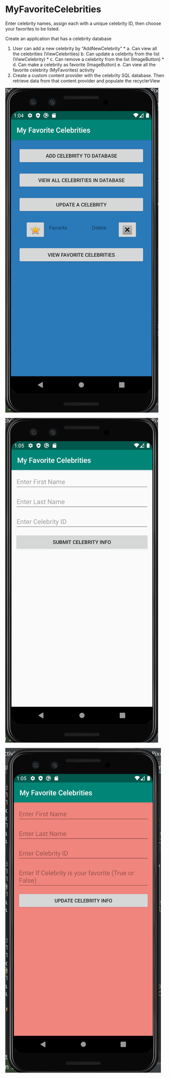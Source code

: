 # MyFavoriteCelebrities
Enter celebrity names, assign each with a unique celebrity ID, then choose your favorites to be listed.

Create an application that has a celebrity database
1. User can add a new celebrity by “AddNewCelebrity” *
a.  Can view all the celebrities (ViewCelebrities)
b.  Can update a celebrity from the list (ViewCelebrity) *
c.  Can remove a celebrity from the list (ImageButton) *
d.  Can make a celebrity as favorite (ImageButton)
e.  Can view all the favorite celebrity (MyFavorites) activity
2. Create a custom content provider with the celebrity SQL database.
    Then retrieve data from that content provider and populate the recyclerView
   
![Celebrity Homepage](https://raw.githubusercontent.com/ebrunso/MyFavoriteCelebrities/master/Celebrity%20Homepage.png)

![Submit Info](https://raw.githubusercontent.com/ebrunso/MyFavoriteCelebrities/master/Submit%20screen.png)

![Update Celebrity Info](https://raw.githubusercontent.com/ebrunso/MyFavoriteCelebrities/master/Update%20Celebrity.png)
